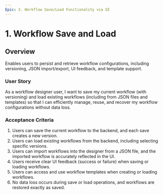 ```yaml
---
Epic: 3. Workflow Save/Load Functionality via UI
---
```


# 1. Workflow Save and Load

## Overview
Enables users to persist and retrieve workflow configurations, including versioning, JSON import/export, UI feedback, and template support.

### User Story
As a workflow designer user, I want to save my current workflow (with versioning) and load existing workflows (including from JSON files and templates) so that I can efficiently manage, reuse, and recover my workflow configurations without data loss.

### Acceptance Criteria
1. Users can save the current workflow to the backend, and each save creates a new version.
2. Users can load existing workflows from the backend, including selecting specific versions.
3. Users can import workflows into the designer from a JSON file, and the imported workflow is accurately reflected in the UI.
4. Users receive clear UI feedback (success or failure) when saving or loading workflows.
5. Users can access and use workflow templates when creating or loading workflows.
6. No data loss occurs during save or load operations, and workflows are restored exactly as saved. 
